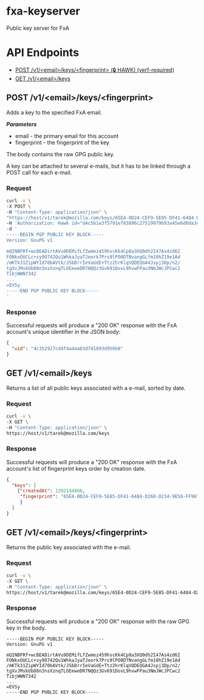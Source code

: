 fxa-keyserver
=============

Public key server for FxA


# API Endpoints


* [POST /v1/\<email\>/keys/\<fingerprint\> (:lock: HAWK) (verf-required)](#post-v1emailkeysfingerprint)
* [GET  /v1/\<email\>/keys](#get-v1emailkeys)


## POST /v1/\<email\>/keys/\<fingerprint\>

Adds a key to the specified FxA email.

___Parameters___

* email - the primary email for this account
* fingerprint - the fingerprint of the key

The body contains the raw GPG public key.

A key can be attached to several e-mails, but it has to be linked through
a POST call for each e-mail.

### Request

```sh
curl -v \
-X POST \
-H "Content-Type: application/json" \
"https://host/v1/tarek@mozilla.com/keys/65E4-0D24-CEF9-5E85-DF41-6484-D260-D234-9E58-FF96" \
-H 'Authorization: Hawk id="d4c5b1e3f5791ef83896c27519979b93a45e6d0da34c7509c5632ac35b28b48d", ts="1373391043", nonce="ohQjqb", mac="LAnpP3P2PXelC6hUoUaHP72nCqY5Iibaa3eeiGBqIIU="' \
-d '
-----BEGIN PGP PUBLIC KEY BLOCK-----
Version: GnuPG v1

mQINBFRf+wcBEADirtAVu9DEMifLfZwmez459hscKk4Cp8a3XQ0dh2I47As4zd6I
FONkxOUCLc+sy9O742Qu1WhkaJyaTJeork7Prs9lPO0DTNvangGLfm10hZ19e1Ad
/mKTk31ZipWYId70bAVtk/JSbDrrIeVaGdE+Ttz2hrKlqVQDEQGA4Jspj3Dp/n2/
tgXvJMskUbO8n3nsXznqTLOEeweDR7NQQz3Gv691DovL9hvwFPau3NmJWcJPCwc2
TibjWWN7342
...
=EVSy
-----END PGP PUBLIC KEY BLOCK-----
'
```

### Response

Successful requests will produce a "200 OK" response with the FxA account's unique identifier in the JSON body:

```json
{
  "uid": "4c352927cd4f4a4aa03d7d1893d950b8"
}
```

## GET /v1/\<email\>/keys

Returns a list of all public keys associated with a e-mail, sorted by date.


### Request

```sh
curl -v \
-X GET \
-H "Content-Type: application/json" \
https://host/v1/tarek@mozilla.com/keys
```

### Response

Successful requests will produce a "200 OK" response with the FxA account's list of fingerprint keys
order by creation date.

```json
{
  "keys": [
    {"createdAt": 1392144866, 
     "fingerprint": "65E4-0D24-CEF9-5E85-DF41-6484-D260-D234-9E58-FF96"
     }
  ]
}
```

## GET /v1/\<email\>/keys/\<fingerprint\>

Returns the public key associated with the e-mail.


### Request

```sh
curl -v \
-X GET \
-H "Content-Type: application/json" \
https://host/v1/tarek@mozilla.com/keys/65E4-0D24-CEF9-5E85-DF41-6484-D260-D234-9E58-FF96
```

### Response

Successful requests will produce a "200 OK" response with the raw GPG key in the body.

```
-----BEGIN PGP PUBLIC KEY BLOCK-----
Version: GnuPG v1

mQINBFRf+wcBEADirtAVu9DEMifLfZwmez459hscKk4Cp8a3XQ0dh2I47As4zd6I
FONkxOUCLc+sy9O742Qu1WhkaJyaTJeork7Prs9lPO0DTNvangGLfm10hZ19e1Ad
/mKTk31ZipWYId70bAVtk/JSbDrrIeVaGdE+Ttz2hrKlqVQDEQGA4Jspj3Dp/n2/
tgXvJMskUbO8n3nsXznqTLOEeweDR7NQQz3Gv691DovL9hvwFPau3NmJWcJPCwc2
TibjWWN7342
...
=EVSy
-----END PGP PUBLIC KEY BLOCK-----
```
